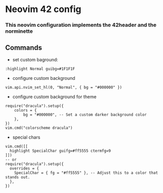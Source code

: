 # Neovim 42 config

### This neovim configuration implements the 42header and the norminette

## Commands
* set custom baground:
```
:highlight Normal guibg=#1F1F1F
```
* configure custom background
```
vim.api.nvim_set_hl(0, "Normal", { bg = "#000000" })
```
* configure custom background for theme
```
require("dracula").setup({
    colors = {
        bg = "#000000", -- Set a custom darker background color
    },
})
vim.cmd("colorscheme dracula")
```
* special chars
```
vim.cmd([[
  highlight SpecialChar guifg=#ff5555 ctermfg=9
]])
-- or
require("dracula").setup({
  overrides = {
    SpecialChar = { fg = "#ff5555" }, -- Adjust this to a color that stands out.
  },
})
```
